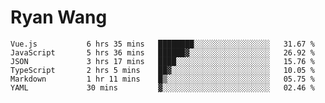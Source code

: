 # Ryan Wang

<!--START_SECTION:waka-->

```text
Vue.js           6 hrs 35 mins   ████████░░░░░░░░░░░░░░░░░   31.67 %
JavaScript       5 hrs 36 mins   ██████▓░░░░░░░░░░░░░░░░░░   26.92 %
JSON             3 hrs 17 mins   ████░░░░░░░░░░░░░░░░░░░░░   15.76 %
TypeScript       2 hrs 5 mins    ██▓░░░░░░░░░░░░░░░░░░░░░░   10.05 %
Markdown         1 hr 11 mins    █▒░░░░░░░░░░░░░░░░░░░░░░░   05.75 %
YAML             30 mins         ▓░░░░░░░░░░░░░░░░░░░░░░░░   02.46 %
```

<!--END_SECTION:waka-->
